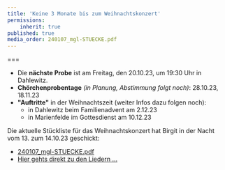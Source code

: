 ```yaml
---
title: 'Keine 3 Monate bis zum Weihnachtskonzert'
permissions:
    inherit: true
published: true
media_order: 240107_mgl-STUECKE.pdf
---
```


===

* Die **nächste Probe** ist am Freitag, den 20.10.23, um 19:30 Uhr in Dahlewitz.
* **Chörchenprobentage** _(in Planung, Abstimmung folgt noch)_: 28.10.23, 18.11.23
* **"Auftritte"** in der Weihnachtszeit (weiter Infos dazu folgen noch):
	* in Dahlewitz beim Familienadvent am 2.12.23 
	* in Marienfelde im Gottesdienst am 10.12.23

Die aktuelle Stückliste für das Weihnachtskonzert hat Birgit in der Nacht vom 13. zum 14.10.23 geschickt:
* [240107_mgl-STUECKE.pdf](240107_mgl-STUECKE.pdf) 
* [<i class="fa fa-hand-o-right"></i> Hier gehts direkt zu den Liedern ...](/choerchen-intern/choerchennoten/tag:Weihnachtskonzert%202024/query:Weihnachtskonzert%202024)




